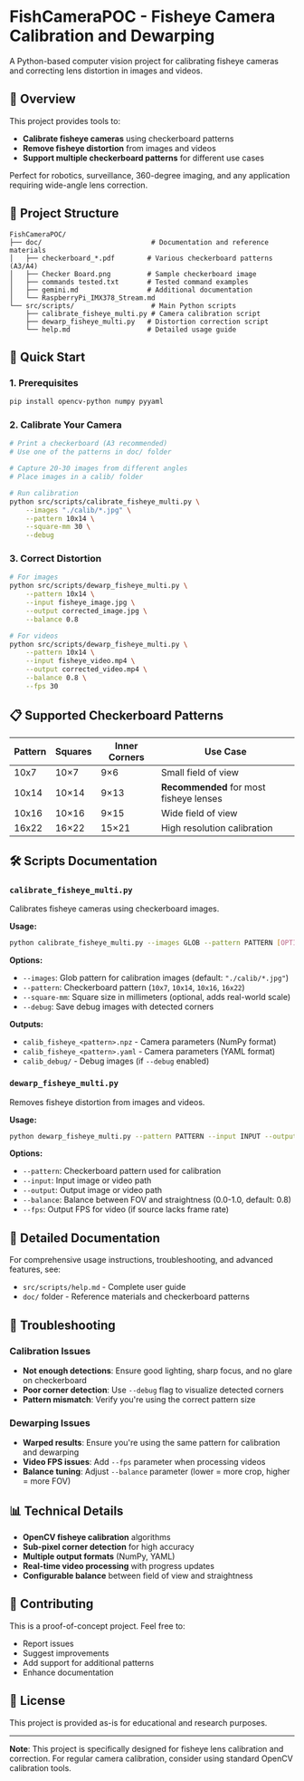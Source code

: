# FishCameraPOC - Fisheye Camera Calibration and Dewarping

A Python-based computer vision project for calibrating fisheye cameras and correcting lens distortion in images and videos.

## 🎯 Overview

This project provides tools to:
- **Calibrate fisheye cameras** using checkerboard patterns
- **Remove fisheye distortion** from images and videos
- **Support multiple checkerboard patterns** for different use cases

Perfect for robotics, surveillance, 360-degree imaging, and any application requiring wide-angle lens correction.

## 📁 Project Structure

```
FishCameraPOC/
├── doc/                           # Documentation and reference materials
│   ├── checkerboard_*.pdf        # Various checkerboard patterns (A3/A4)
│   ├── Checker Board.png         # Sample checkerboard image
│   ├── commands tested.txt       # Tested command examples
│   ├── gemini.md                 # Additional documentation
│   └── RaspberryPi_IMX378_Stream.md
└── src/scripts/                   # Main Python scripts
    ├── calibrate_fisheye_multi.py # Camera calibration script
    ├── dewarp_fisheye_multi.py   # Distortion correction script
    └── help.md                   # Detailed usage guide
```

## 🚀 Quick Start

### 1. Prerequisites

```bash
pip install opencv-python numpy pyyaml
```

### 2. Calibrate Your Camera

```bash
# Print a checkerboard (A3 recommended)
# Use one of the patterns in doc/ folder

# Capture 20-30 images from different angles
# Place images in a calib/ folder

# Run calibration
python src/scripts/calibrate_fisheye_multi.py \
    --images "./calib/*.jpg" \
    --pattern 10x14 \
    --square-mm 30 \
    --debug
```

### 3. Correct Distortion

```bash
# For images
python src/scripts/dewarp_fisheye_multi.py \
    --pattern 10x14 \
    --input fisheye_image.jpg \
    --output corrected_image.jpg \
    --balance 0.8

# For videos
python src/scripts/dewarp_fisheye_multi.py \
    --pattern 10x14 \
    --input fisheye_video.mp4 \
    --output corrected_video.mp4 \
    --balance 0.8 \
    --fps 30
```

## 📋 Supported Checkerboard Patterns

| Pattern | Squares | Inner Corners | Use Case |
|---------|---------|---------------|----------|
| 10x7    | 10×7    | 9×6           | Small field of view |
| 10x14   | 10×14   | 9×13          | **Recommended** for most fisheye lenses |
| 10x16   | 10×16   | 9×15          | Wide field of view |
| 16x22   | 16×22   | 15×21         | High resolution calibration |

## 🛠️ Scripts Documentation

### `calibrate_fisheye_multi.py`

Calibrates fisheye cameras using checkerboard images.

**Usage:**
```bash
python calibrate_fisheye_multi.py --images GLOB --pattern PATTERN [OPTIONS]
```

**Options:**
- `--images`: Glob pattern for calibration images (default: `"./calib/*.jpg"`)
- `--pattern`: Checkerboard pattern (`10x7`, `10x14`, `10x16`, `16x22`)
- `--square-mm`: Square size in millimeters (optional, adds real-world scale)
- `--debug`: Save debug images with detected corners

**Outputs:**
- `calib_fisheye_<pattern>.npz` - Camera parameters (NumPy format)
- `calib_fisheye_<pattern>.yaml` - Camera parameters (YAML format)
- `calib_debug/` - Debug images (if `--debug` enabled)

### `dewarp_fisheye_multi.py`

Removes fisheye distortion from images and videos.

**Usage:**
```bash
python dewarp_fisheye_multi.py --pattern PATTERN --input INPUT --output OUTPUT [OPTIONS]
```

**Options:**
- `--pattern`: Checkerboard pattern used for calibration
- `--input`: Input image or video path
- `--output`: Output image or video path
- `--balance`: Balance between FOV and straightness (0.0-1.0, default: 0.8)
- `--fps`: Output FPS for video (if source lacks frame rate)

## 📖 Detailed Documentation

For comprehensive usage instructions, troubleshooting, and advanced features, see:
- `src/scripts/help.md` - Complete user guide
- `doc/` folder - Reference materials and checkerboard patterns

## 🔧 Troubleshooting

### Calibration Issues
- **Not enough detections**: Ensure good lighting, sharp focus, and no glare on checkerboard
- **Poor corner detection**: Use `--debug` flag to visualize detected corners
- **Pattern mismatch**: Verify you're using the correct pattern size

### Dewarping Issues
- **Warped results**: Ensure you're using the same pattern for calibration and dewarping
- **Video FPS issues**: Add `--fps` parameter when processing videos
- **Balance tuning**: Adjust `--balance` parameter (lower = more crop, higher = more FOV)

## 📊 Technical Details

- **OpenCV fisheye calibration** algorithms
- **Sub-pixel corner detection** for high accuracy
- **Multiple output formats** (NumPy, YAML)
- **Real-time video processing** with progress updates
- **Configurable balance** between field of view and straightness

## 🤝 Contributing

This is a proof-of-concept project. Feel free to:
- Report issues
- Suggest improvements
- Add support for additional patterns
- Enhance documentation

## 📄 License

This project is provided as-is for educational and research purposes.

---

**Note**: This project is specifically designed for fisheye lens calibration and correction. For regular camera calibration, consider using standard OpenCV calibration tools.
